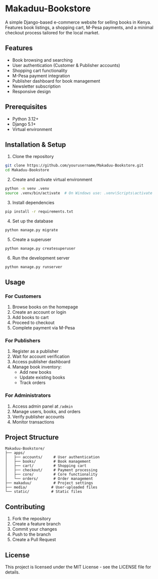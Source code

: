 # Makaduu-Bookstore
A simple Django-based e-commerce website for selling books in Kenya. Features book listings, a shopping cart, M-Pesa payments, and a minimal checkout process tailored for the local market.

## Features
- Book browsing and searching
- User authentication (Customer & Publisher accounts)
- Shopping cart functionality
- M-Pesa payment integration
- Publisher dashboard for book management
- Newsletter subscription
- Responsive design

## Prerequisites
- Python 3.12+
- Django 5.1+
- Virtual environment

## Installation & Setup

1. Clone the repository
```bash
git clone https://github.com/yourusername/Makaduu-Bookstore.git
cd Makaduu-Bookstore
```

2. Create and activate virtual environment
```bash
python -m venv .venv
source .venv/bin/activate  # On Windows use: .venv\Scripts\activate
```

3. Install dependencies
```bash
pip install -r requirements.txt
```

4. Set up the database
```bash
python manage.py migrate
```

5. Create a superuser
```bash
python manage.py createsuperuser
```

6. Run the development server
```bash
python manage.py runserver
```

## Usage

### For Customers
1. Browse books on the homepage
2. Create an account or login
3. Add books to cart
4. Proceed to checkout
5. Complete payment via M-Pesa

### For Publishers
1. Register as a publisher
2. Wait for account verification
3. Access publisher dashboard
4. Manage book inventory:
   - Add new books
   - Update existing books
   - Track orders

### For Administrators
1. Access admin panel at `/admin`
2. Manage users, books, and orders
3. Verify publisher accounts
4. Monitor transactions

## Project Structure
```
Makaduu-Bookstore/
├── apps/
│   ├── accounts/     # User authentication
│   ├── books/        # Book management
│   ├── cart/         # Shopping cart
│   ├── checkout/     # Payment processing
│   ├── core/         # Core functionality
│   └── orders/       # Order management
├── makaduu/          # Project settings
├── media/           # User-uploaded files
└── static/          # Static files
```

## Contributing
1. Fork the repository
2. Create a feature branch
3. Commit your changes
4. Push to the branch
5. Create a Pull Request

## License
This project is licensed under the MIT License - see the LICENSE file for details.
